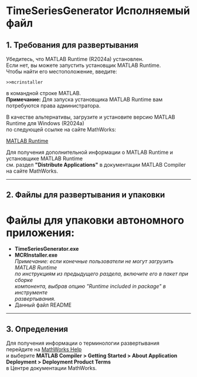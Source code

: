 # TimeSeriesGenerator Исполняемый файл

## 1. Требования для развертывания

Убедитесь, что MATLAB Runtime (R2024a) установлен.  
Если нет, вы можете запустить установщик MATLAB Runtime.  
Чтобы найти его местоположение, введите:

```
>>mcrinstaller
```

в командной строке MATLAB.  
**Примечание:** Для запуска установщика MATLAB Runtime вам потребуются права администратора.

В качестве альтернативы, загрузите и установите версию MATLAB Runtime для Windows (R2024a)  
по следующей ссылке на сайте MathWorks:

[MATLAB Runtime](https://www.mathworks.com/products/compiler/mcr/index.html)

Для получения дополнительной информации о MATLAB Runtime и установщике MATLAB Runtime  
см. раздел **"Distribute Applications"** в документации MATLAB Compiler  
на сайте MathWorks.

---

## 2. Файлы для развертывания и упаковки

Файлы для упаковки автономного приложения:
================================
- **TimeSeriesGenerator.exe**  
- **MCRInstaller.exe**  
  *Примечание: если конечные пользователи не могут загрузить MATLAB Runtime  
  по инструкциям из предыдущего раздела, включите его в пакет при сборке  
  компонента, выбрав опцию "Runtime included in package" в инструменте  
  развертывания.*
- Данный файл README

---

## 3. Определения

Для получения информации о терминологии развертывания  
перейдите на [MathWorks Help](https://www.mathworks.com/help)  
и выберите **MATLAB Compiler > Getting Started > About Application Deployment > Deployment Product Terms**  
в Центре документации MathWorks.